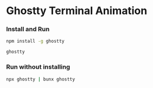 # Ghostty Terminal Animation

### Install and Run

```bash
npm install -g ghostty
```

```bash
ghostty
```

### Run without installing

```bash
npx ghostty | bunx ghostty
```
